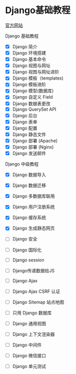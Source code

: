 
# Django基础教程

[官方网站](http://www.ziqiangxuetang.com/django/django-tutorial.html)

Django 基础教程
- [x] Django 简介
- [x] Django 环境搭建
- [x] Django 基本命令
- [x] Django 视图与网址
- [x] Django 视图与网址进阶
- [x] Django 模板（templates)
- [x] Django 模板进阶
- [x] Django 模型(数据库)
- [x] Django 自定义 Field
- [x] Django 数据表更改
- [x] Django QuerySet API
- [x] Django 后台
- [x] Django 表单
- [x] Django 配置
- [x] Django 静态文件
- [x] Django 部署 (Apache)
- [x] Django 部署 (Nginx)
- [x] Django 发送邮件

Django 中级教程

- [x] Django 数据导入
- [x] Django 数据迁移
- [x] Django 多数据库联用
- [x] Django 用户注册系统
- [x] Django 缓存系统
- [x] Django 生成静态网页
- [ ] Django 安全
- [ ] Django 国际化
- [ ] Django session
- [ ] Django传递数据给JS
- [ ] Django Ajax
- [ ] Django Ajax CSRF 认证
- [ ] Django Sitemap 站点地图
- [ ] 只用 Django 数据库
- [ ] Django 通用视图
- [ ] Django 上下文渲染器
- [ ] Django 中间件
- [ ] Django 微信接口
- [ ] Django 单元测试


```python

```
